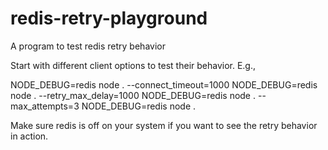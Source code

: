 # redis-retry-playground
A program to test redis retry behavior

Start with different client options to test their behavior. E.g.,

 NODE_DEBUG=redis node . --connect_timeout=1000
 NODE_DEBUG=redis node . --retry_max_delay=1000
 NODE_DEBUG=redis node . --max_attempts=3
 NODE_DEBUG=redis node .
 
 Make sure redis is off on your system if you want to see the retry behavior in action.
